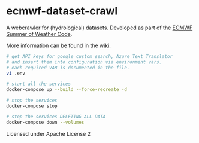 # ecmwf-dataset-crawl

A webcrawler for (hydrological) datasets.
Developed as part of the [ECMWF Summer of Weather Code](https://esowc.ecmwf.int).

More information can be found in the [wiki](https://github.com/noerw/ecmwf-dataset-crawl/wiki).

```sh
# get API keys for google custom search, Azure Text Translator
# and insert them into configuration via environment vars.
# each required VAR is documented in the file.
vi .env

# start all the services
docker-compose up --build --force-recreate -d

# stop the services
docker-compose stop

# stop the services DELETING ALL DATA
docker-compose down --volumes
```

Licensed under Apache License 2
